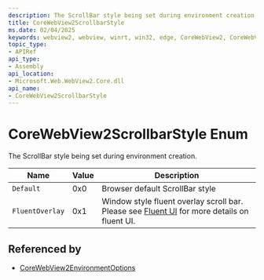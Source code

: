 ```yaml
---
description: The ScrollBar style being set during environment creation.
title: CoreWebView2ScrollbarStyle
ms.date: 02/04/2025
keywords: webview2, webview, winrt, win32, edge, CoreWebView2, CoreWebView2Controller, browser control, edge html, CoreWebView2ScrollbarStyle
topic_type:
- APIRef
api_type:
- Assembly
api_location:
- Microsoft.Web.WebView2.Core.dll
api_name:
- CoreWebView2ScrollbarStyle
---
```


# CoreWebView2ScrollbarStyle Enum

The ScrollBar style being set during environment creation.

| Name |  Value | Description |
|--|--|--|
|`Default` | 0x0  |  Browser default ScrollBar style|
|`FluentOverlay` | 0x1  |  Window style fluent overlay scroll bar. Please see [Fluent UI](https://developer.microsoft.com/fluentui#/) for more details on fluent UI.|


## Referenced by

- [CoreWebView2EnvironmentOptions](corewebview2environmentoptions.md)
